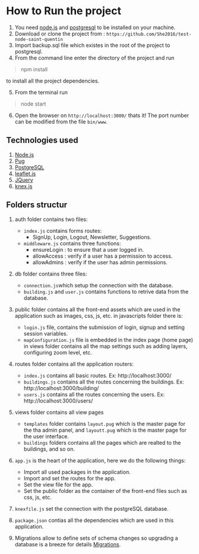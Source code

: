 # How to Run the project

1. You need [node.js](https://nodejs.org/en/) and [postgresql](https://www.postgresql.org/) to be installed on your machine.
2. Download or clone the project from : `https://github.com/She2016/test-node-saint-quentin`
3. Import backup.sql file which existes in the root of the project to postgresql.
4. From the command line enter the directory of the project and run

> npm install

to install all the project dependencies.

5. From the terminal run

> node start

6. Open the browser on `http://localhost:3000/` thats it! The port number can be modified from the file `bin/www`.

## Technologies used

1. [Node.js](https://nodejs.org/en/)
2. [Pug](https://pugjs.org/api/getting-started.html)
3. [PostgreSQL](https://www.postgresql.org/)
4. [leaflet.js](https://leafletjs.com/)
5. [JQuery](https://jquery.com/)
6. [knex.js](https://knexjs.org/)

## Folders structur

1. auth folder contains two files:

   - `index.js` contains forms routes:
    	- SignUp, Login, Logout, Newsletter, Suggestions.
   - `middleware.js` contains three functions:
    	- ensureLogin : to ensure that a user logged in.
    	- allowAccess : verify if a user has a permission to access.
    	- allowAdmins : verify if the user has admin permissions.

2. db folder contains three files:

   - `connection.js`which setup the connection with the database.
   - `building.js` and `user.js` contains functions to retrive data from the database.

3. public folder contains all the front-end assets which are used in the application such as images, css, js, etc.
   in javascripts folder there is:

   - `login.js` file, contains the submission of login, signup and setting session variables.
   - `mapConfiguration.js` file is embedded in the index page (home page) in views folder contains all the map settings such as adding layers, configuring zoom level, etc.

4. routes folder contains all the application routers:

   - `index.js` contains all basic routes. Ex: http://localhost:3000/
   - `buildings.js` contains all the routes concerning the buildings. Ex: http://localhost:3000/building/
   - `users.js` contains all the routes concerning the users. Ex: http://localhost:3000/users/

5. views folder contains all view pages
   - `templates` folder contains `layout.pug` which is the master page for the tha admin panel, and `layoutt.pug` which is the master page for the user interface.
   - `buildings` folders contains all the pages which are realted to the buildings, and so on.


6. `app.js` is the heart of the application, here we do the following things:
	- Import all used packages in the application.
	- Import and set the routes for the app.
	- Set the view file for the app.
	- Set the public folder as the container of the front-end files such as css, js, etc.

7. `knexfile.js` set the connection with the postgreSQL database.

8. `package.json` contias all the dependencies which are used in this application.

9. Migrations allow to define sets of schema changes so upgrading a database is a breeze for details [Migrations](https://knexjs.org/#Migrations).

